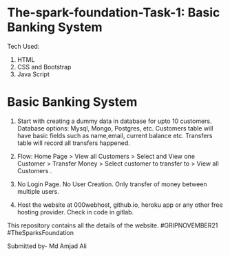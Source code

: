 # The-spark-foundation-Task-1: Basic Banking System

Tech Used:
1. HTML
2. CSS and Bootstrap
3. Java Script

# Basic Banking System

1. Start with creating a dummy data in database for upto 10 customers. Database options: Mysql, Mongo, Postgres, etc. Customers table will have basic fields such as name,email, current balance etc. Transfers table will record all transfers happened.

2. Flow: Home Page > View all Customers > Select and View one Customer > Transfer Money > Select customer to transfer to > View all Customers .

3. No Login Page. No User Creation. Only transfer of money between multiple users.

4. Host the website at 000webhost, github.io, heroku app or any other free hosting provider. Check in code in gitlab.

This repository contains all the details of the website. #GRIPNOVEMBER21 #TheSparksFoundation

Submitted by-
Md Amjad Ali

